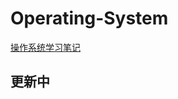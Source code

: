 # Operating-System
[操作系统学习笔记](https://github.com/Easteryang/Operating-System/blob/main/%E6%93%8D%E4%BD%9C%E7%B3%BB%E7%BB%9F%E7%AC%94%E8%AE%B0.md)
## 更新中
